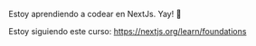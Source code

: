 Estoy aprendiendo a codear en NextJs. Yay! 🥳

Estoy siguiendo este curso: https://nextjs.org/learn/foundations
